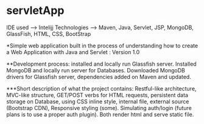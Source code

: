 # servletApp
IDE used --> Intelijj
Technologies --> Maven, Java, Servlet, JSP, MongoDB, GlassFish, HTML, CSS, BootStrap

*Simple web application built in the process of understanding how to create a Web Application with Java and Servlet : Version 1.0

**Development process: installed and locally run Glassfish server. Installed MongoDB and locally run server for Databases.
  Downloaded MongoDB drivers for Glassfish server, dependencies added on Maven and updated.

***Short description of what the project contains:
    Restful-like architecture, MVC-like structure, GET/POST verbs for HTML requests, persistent data storage on Database,
    using CSS inline style, internal file, external source (Bootstrap CDN), Responsive styling (some).
    Simulating auth/login (future plans is to use a proper auth plugin).
    Both render html and serve static file.
